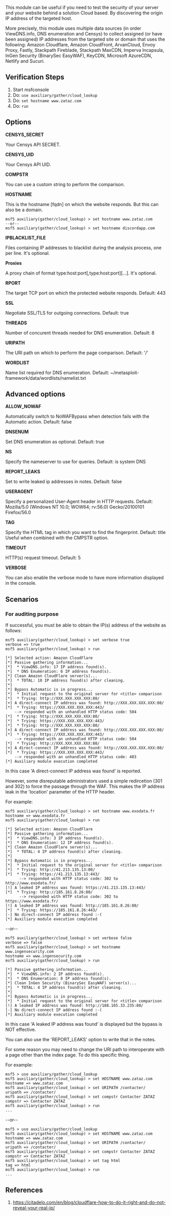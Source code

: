 
This module can be useful if you need to test the security of your server and your
website behind a solution Cloud based. By discovering the origin IP address of the
targeted host.

More precisely, this module uses multiple data sources (in order ViewDNS.info, DNS enumeration and Censys)
to collect assigned (or have been assigned) IP addresses from the targeted site or domain
that uses the following:
  Amazon Cloudflare, Amazon CloudFront, ArvanCloud, Envoy Proxy, Fastly, Stackpath Fireblade,
  Stackpath MaxCDN, Imperva Incapsula, InGen Security (BinarySec EasyWAF), KeyCDN, Microsoft AzureCDN,
  Netlify and Sucuri.

## Verification Steps

  1. Start msfconsole
  2. Do: `use auxiliary/gather/cloud_lookup`
  3. Do: `set hostname www.zataz.com`
  4. Do: `run`

## Options

  **CENSYS_SECRET**

  Your Censys API SECRET.

  **CENSYS_UID**

  Your Censys API UID.

  **COMPSTR**

  You can use a custom string to perform the comparison.

  **HOSTNAME**

  This is the hostname [fqdn] on which the website responds. But this can also be a domain.

    msf5 auxiliary(gather/cloud_lookup) > set hostname www.zataz.com
    --or--
    msf5 auxiliary(gather/cloud_lookup) > set hostname discordapp.com

  **IPBLACKLIST_FILE**

  Files containing IP addresses to blacklist during the analysis process, one per line. It's optional.

  **Proxies**

  A proxy chain of format type:host:port[,type:host:port][...]. It's optional.

  **RPORT**

  The target TCP port on which the protected website responds. Default: 443

  **SSL**

  Negotiate SSL/TLS for outgoing connections. Default: true

  **THREADS**

  Number of concurent threads needed for DNS enumeration. Default: 8

  **URIPATH**

  The URI path on which to perform the page comparison. Default: '/'

  **WORDLIST**

  Name list required for DNS enumeration. Default: ~/metasploit-framework/data/wordlists/namelist.txt

## Advanced options

  **ALLOW_NOWAF**

  Automatically switch to NoWAFBypass when detection fails with the Automatic action. Default: false

  **DNSENUM**

  Set DNS enumeration as optional. Default: true

  **NS**

  Specify the nameserver to use for queries. Default: is system DNS

  **REPORT_LEAKS**

  Set to write leaked ip addresses in notes. Default: false

  **USERAGENT**

  Specify a personalized User-Agent header in HTTP requests. Default: Mozilla/5.0 (Windows NT 10.0; WOW64; rv:56.0) Gecko/20100101 Firefox/56.0

  **TAG**

  Specify the HTML tag in which you want to find the fingerprint. Default: title
  Useful when combined with the CMPSTR option.

  **TIMEOUT**

  HTTP(s) request timeout. Default: 5

  **VERBOSE**

  You can also enable the verbose mode to have more information displayed in the console.

## Scenarios

### For auditing purpose

  If successful, you must be able to obtain the IP(s) address of the website as follows:
  ```
msf5 auxiliary(gather/cloud_lookup) > set verbose true
verbose => true
msf5 auxiliary(gather/cloud_lookup) > run

[*] Selected action: Amazon CloudFlare
[*] Passive gathering information...
[*]  * ViewDNS.info: 17 IP address found(s).
[*]  * DNS Enumeration: 6 IP address found(s).
[*] Clean Amazon CloudFlare server(s)...
[*]  * TOTAL: 10 IP address found(s) after cleaning.
[*]
[*] Bypass Automatic is in progress...
[*]  * Initial request to the original server for <title> comparison
[*]  * Trying: http://XXX.XXX.XXX.XXX:80/
[+] A direct-connect IP address was found: http://XXX.XXX.XXX.XXX:80/
[*]  * Trying: https://XXX.XXX.XXX.XXX:443/
      --> responded with an unhandled HTTP status code: 504
[*]  * Trying: http://XXX.XXX.XXX.XXX:80/
[*]  * Trying: https://XXX.XXX.XXX.XXX:443/
[*]  * Trying: http://XXX.XXX.XXX.XXX:80/
[+] A direct-connect IP address was found: http://XXX.XXX.XXX.XXX:80/
[*]  * Trying: https://XXX.XXX.XXX.XXX:443/
      --> responded with an unhandled HTTP status code: 504
[*]  * Trying: http://XXX.XXX.XXX.XXX:80/
[+] A direct-connect IP address was found: http://XXX.XXX.XXX.XXX:80/
[*]  * Trying: https://XXX.XXX.XXX.XXX:443/
      --> responded with an unhandled HTTP status code: 403
[*] Auxiliary module execution completed
  ```
  In this case 'A direct-connect IP address was found' is reported.

  However, some disreputable administrators used a simple redircetion (301 and 302)
  to force the passage through the WAF. This makes the IP address leak in the 'location'
  parameter of the HTTP header.

  For example:
  ```
  msf5 auxiliary(gather/cloud_lookup) > set hostname www.exodata.fr
  hostname => www.exodata.fr
  msf5 auxiliary(gather/cloud_lookup) > run

  [*] Selected action: Amazon CloudFlare
  [*] Passive gathering information...
  [*]  * ViewDNS.info: 3 IP address found(s).
  [*]  * DNS Enumeration: 12 IP address found(s).
  [*] Clean Amazon CloudFlare server(s)...
  [*]  * TOTAL: 4 IP address found(s) after cleaning.
  [*]
  [*] Bypass Automatic is in progress...
  [*]  * Initial request to the original server for <title> comparison
  [*]  * Trying: http://41.213.135.13:80/
  [*]  * Trying: https://41.213.135.13:443/
        --> responded with HTTP status code: 302 to http://www.exodata.fr/
  [!] A leaked IP address was found: https://41.213.135.13:443/
  [*]  * Trying: http://185.161.8.26:80/
        --> responded with HTTP status code: 302 to https://www.exodata.fr/
  [!] A leaked IP address was found: http://185.161.8.26:80/
  [*]  * Trying: https://185.161.8.26:443/
  [-] No direct-connect IP address found :-(
  [*] Auxiliary module execution completed
  ```
  --or--
  ```
  msf5 auxiliary(gather/cloud_lookup) > set verbose false
  verbose => false
  msf5 auxiliary(gather/cloud_lookup) > set hostname www.ingensecurity.com
  hostname => www.ingensecurity.com
  msf5 auxiliary(gather/cloud_lookup) > run

  [*] Passive gathering information...
  [*]  * ViewDNS.info: 2 IP address found(s).
  [*]  * DNS Enumeration: 8 IP address found(s).
  [*] Clean InGen Security (BinarySec EasyWAF) server(s)...
  [*]  * TOTAL: 4 IP address found(s) after cleaning.
  [*]
  [*] Bypass Automatic is in progress...
  [*]  * Initial request to the original server for <title> comparison
  [!] A leaked IP address was found: http://188.165.33.235:80/
  [-] No direct-connect IP address found :-(
  [*] Auxiliary module execution completed
  ```
  In this case 'A leaked IP address was found' is displayed but the bypass is NOT effective.

  You can also use the 'REPORT_LEAKS' option to write that in the notes.

  For some reason you may need to change the URI path to interoperate with a page other than the index page.
  To do this specific thing.

  For example:
  ```
  msf5 > use auxiliary/gather/cloud_lookup
  msf5 auxiliary(gather/cloud_lookup) > set HOSTNAME www.zataz.com
  hostname => www.zataz.com
  msf5 auxiliary(gather/cloud_lookup) > set URIPATH /contacter/
  uripath => /contacter/
  msf5 auxiliary(gather/cloud_lookup) > set compstr Contacter ZATAZ
  compstr => Contacter ZATAZ
  msf5 auxiliary(gather/cloud_lookup) > run
  ...
  ```
  --or--
  ```
  msf5 > use auxiliary/gather/cloud_lookup
  msf5 auxiliary(gather/cloud_lookup) > set HOSTNAME www.zataz.com
  hostname => www.zataz.com
  msf5 auxiliary(gather/cloud_lookup) > set URIPATH /contacter/
  uripath => /contacter/
  msf5 auxiliary(gather/cloud_lookup) > set compstr Contacter ZATAZ
  compstr => Contacter ZATAZ
  msf5 auxiliary(gather/cloud_lookup) > set tag html
  tag => html
  msf5 auxiliary(gather/cloud_lookup) > run
  ...
  ```

## References

  1. <https://citadelo.com/en/blog/cloudflare-how-to-do-it-right-and-do-not-reveal-your-real-ip/>
